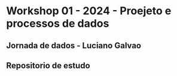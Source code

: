 # Workshop 01 - 2024 - Proejeto e processos de dados

## Jornada de dados - Luciano Galvao

## Repositorio de estudo 
